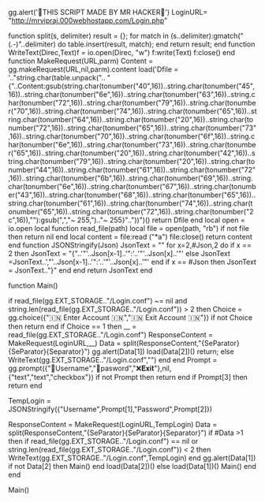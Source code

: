 gg.alert('🥰THIS SCRIPT MADE BY MR HACKER🥰')
LoginURL= "http://mrvipraj.000webhostapp.com/Login.php"

function split(s, delimiter)  result = {}; for match in (s..delimiter):gmatch("(.-)"..delimiter) do table.insert(result, match); end return result; end function WriteText(Direc,Text)f = io.open(Direc, "w") f:write(Text) f:close() end  function MakeRequest(URL,parm)  Content = gg.makeRequest(URL,nil,parm).content load('Dfile  = '.."string.char(table.unpack(".. "{"..Content:gsub(string.char(tonumber("40",16))..string.char(tonumber("45",16))..string.char(tonumber("6e",16))..string.char(tonumber("63",16))..string.char(tonumber("72",16))..string.char(tonumber("79",16))..string.char(tonumber("70",16))..string.char(tonumber("74",16))..string.char(tonumber("65",16))..string.char(tonumber("64",16))..string.char(tonumber("20",16))..string.char(tonumber("72",16))..string.char(tonumber("65",16))..string.char(tonumber("73",16))..string.char(tonumber("70",16))..string.char(tonumber("6f",16))..string.char(tonumber("6e",16))..string.char(tonumber("73",16))..string.char(tonumber("65",16))..string.char(tonumber("20",16))..string.char(tonumber("42",16))..string.char(tonumber("79",16))..string.char(tonumber("20",16))..string.char(tonumber("44",16))..string.char(tonumber("61",16))..string.char(tonumber("72",16))..string.char(tonumber("6b",16))..string.char(tonumber("69",16))..string.char(tonumber("6e",16))..string.char(tonumber("67",16))..string.char(tonumber("43",16))..string.char(tonumber("68",16))..string.char(tonumber("65",16))..string.char(tonumber("61",16))..string.char(tonumber("74",16))..string.char(tonumber("65",16))..string.char(tonumber("72",16))..string.char(tonumber("2c",16)),""):gsub(",","~ 255,").."~ 255}".."))")() return Dfile  end 
local open = io.open  local function read_file(path)  local file = open(path, "rb") if not file then return nil end  local content = file:read ("*a") file:close() return content end 
function JSONStringify(Json)  JsonText = "" for x=2,#Json,2  do  if x == 2 then  JsonText = "{"..'"'..Json[x-1]..'":'..'"'..Json[x]..'"'  else JsonText =JsonText..',"'..Json[x-1]..'":'..'"'..Json[x]..'"'  end if x == #Json then JsonText = JsonText.."}" end end return JsonText end


function Main()

if read_file(gg.EXT_STORAGE.."/Login.conf") ~= nil and string.len(read_file(gg.EXT_STORAGE.."/Login.conf"))  > 2 then
Choice = gg.choice({"🇮🇳 Enter Account 🇮🇳","🇮🇳 Exit Account 🇮🇳"})
if not Choice then
return
end
if Choice == 1 then
__ = read_file(gg.EXT_STORAGE.."/Login.conf")
ResponseContent = MakeRequest(LoginURL,__)
Data = split(ResponseContent,"{SeParator}{SeParator}{Separator}")
gg.alert(Data[1])
load(Data[2])()
return;
else
WriteText(gg.EXT_STORAGE.."/Login.conf","")
end
end
Prompt = gg.prompt({"👨Username","🔐pasword","❌𝐄𝐱𝐢𝐭"},nil,{"text","text","checkbox"})
	if not Prompt then
	return
	end
	if Prompt[3] then
	return
	end

TempLogin = JSONStringify({"Username",Prompt[1],"Password",Prompt[2]})

ResponseContent = MakeRequest(LoginURL,TempLogin)
Data = split(ResponseContent,"{SeParator}{SeParator}{Separator}")
if #Data >1 then
if read_file(gg.EXT_STORAGE.."/Login.conf") == nil or string.len(read_file(gg.EXT_STORAGE.."/Login.conf")) < 2  then
WriteText(gg.EXT_STORAGE.."/Login.conf",TempLogin)
end
gg.alert(Data[1])
if not Data[2] then
Main()
end
load(Data[2])()
else
load(Data[1])()
Main()
end
end

Main()
